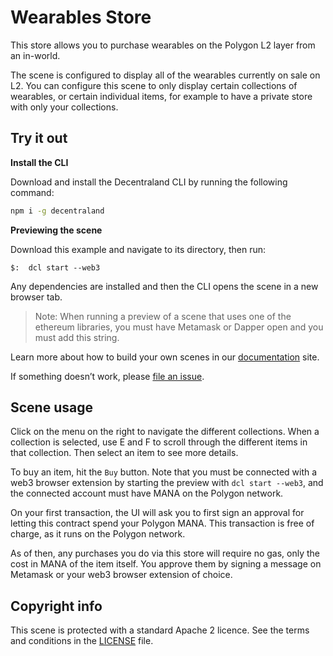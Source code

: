 # Wearables Store

This store allows you to purchase wearables on the Polygon L2 layer from an in-world.

The scene is configured to display all of the wearables currently on sale on L2. You can configure this scene to only display certain collections of wearables, or certain individual items, for example to have a private store with only your collections.

## Try it out

**Install the CLI**

Download and install the Decentraland CLI by running the following command:

```bash
npm i -g decentraland
```

**Previewing the scene**

Download this example and navigate to its directory, then run:

```
$:  dcl start --web3
```

Any dependencies are installed and then the CLI opens the scene in a new browser tab.

> Note: When running a preview of a scene that uses one of the ethereum libraries, you must have Metamask or Dapper open and you must add this string.

Learn more about how to build your own scenes in our [documentation](https://docs.decentraland.org/) site.

If something doesn’t work, please [file an issue](https://github.com/decentraland-scenes/Awesome-Repository/issues/new).

## Scene usage

Click on the menu on the right to navigate the different collections. When a collection is selected, use E and F to scroll through the different items in that collection. Then select an item to see more details.

To buy an item, hit the `Buy` button. Note that you must be connected with a web3 browser extension by starting the preview with `dcl start --web3`, and the connected account must have MANA on the Polygon network.

On your first transaction, the UI will ask you to first sign an approval for letting this contract spend your Polygon MANA. This transaction is free of charge, as it runs on the Polygon network.

As of then, any purchases you do via this store will require no gas, only the cost in MANA of the item itself. You approve them by signing a message on Metamask or your web3 browser extension of choice.

## Copyright info

This scene is protected with a standard Apache 2 licence. See the terms and conditions in the [LICENSE](/LICENSE) file.
